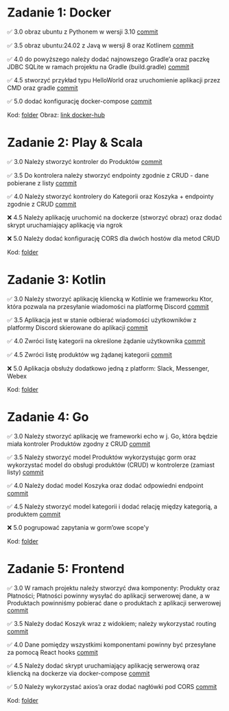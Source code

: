 # Zadanie 1: Docker

✅ 3.0 obraz ubuntu z Pythonem w wersji 3.10 [commit](https://github.com/Maurice010/e-biznes/commit/febd9483b97d05fa8d29b4c4e2cb59b5b7410ed5)

✅ 3.5 obraz ubuntu:24.02 z Javą w wersji 8 oraz Kotlinem [commit](https://github.com/Maurice010/e-biznes/commit/febd9483b97d05fa8d29b4c4e2cb59b5b7410ed5)

✅ 4.0 do powyższego należy dodać najnowszego Gradle’a oraz paczkę JDBC
SQLite w ramach projektu na Gradle (build.gradle) [commit](https://github.com/Maurice010/e-biznes/commit/febd9483b97d05fa8d29b4c4e2cb59b5b7410ed5)

✅ 4.5 stworzyć przykład typu HelloWorld oraz uruchomienie aplikacji
przez CMD oraz gradle [commit](https://github.com/Maurice010/e-biznes/commit/febd9483b97d05fa8d29b4c4e2cb59b5b7410ed5)

✅ 5.0 dodać konfigurację docker-compose [commit](https://github.com/Maurice010/e-biznes/commit/febd9483b97d05fa8d29b4c4e2cb59b5b7410ed5)

Kod: [folder](https://github.com/Maurice010/e-biznes/tree/main/task1)
Obraz: [link docker-hub](https://hub.docker.com/repository/docker/mauricee/e-biz-task1)

# Zadanie 2: Play & Scala

✅ 3.0 Należy stworzyć kontroler do Produktów [commit](https://github.com/Maurice010/e-biznes/commit/142c41882f1cdbd185601c4a8c7755ea840ada6b)

✅ 3.5 Do kontrolera należy stworzyć endpointy zgodnie z CRUD - dane pobierane z listy [commit](https://github.com/Maurice010/e-biznes/commit/142c41882f1cdbd185601c4a8c7755ea840ada6b)

✅ 4.0 Należy stworzyć kontrolery do Kategorii oraz Koszyka + endpointy zgodnie z CRUD [commit](https://github.com/Maurice010/e-biznes/commit/142c41882f1cdbd185601c4a8c7755ea840ada6b)

❌ 4.5 Należy aplikację uruchomić na dockerze (stworzyć obraz) oraz dodać skrypt uruchamiający aplikację via ngrok

❌ 5.0 Należy dodać konfigurację CORS dla dwóch hostów dla metod CRUD

Kod: [folder](https://github.com/Maurice010/e-biznes/tree/main/task2)

# Zadanie 3: Kotlin

✅ 3.0 Należy stworzyć aplikację kliencką w Kotlinie we frameworku Ktor, która pozwala na przesyłanie wiadomości na platformę Discord [commit](https://github.com/Maurice010/e-biznes/commit/185c9bc7b8cf838ccfad4b8a96f0f21fc8b4e9f6)

✅ 3.5 Aplikacja jest w stanie odbierać wiadomości użytkowników z platformy Discord skierowane do aplikacji [commit](https://github.com/Maurice010/e-biznes/commit/185c9bc7b8cf838ccfad4b8a96f0f21fc8b4e9f6)

✅ 4.0 Zwróci listę kategorii na określone żądanie użytkownika [commit](https://github.com/Maurice010/e-biznes/commit/185c9bc7b8cf838ccfad4b8a96f0f21fc8b4e9f6)

✅ 4.5 Zwróci listę produktów wg żądanej kategorii [commit](https://github.com/Maurice010/e-biznes/commit/185c9bc7b8cf838ccfad4b8a96f0f21fc8b4e9f6)

❌ 5.0 Aplikacja obsłuży dodatkowo jedną z platform: Slack, Messenger, Webex

Kod: [folder](https://github.com/Maurice010/e-biznes/tree/main/task3)

# Zadanie 4: Go

✅ 3.0 Należy stworzyć aplikację we frameworki echo w j. Go, która będzie miała kontroler Produktów zgodny z CRUD [commit](https://github.com/Maurice010/e-biznes/commit/0c68559219ea48aedf3353f542218690f9578a97)

✅ 3.5 Należy stworzyć model Produktów wykorzystując gorm oraz wykorzystać model do obsługi produktów (CRUD) w kontrolerze (zamiast listy) [commit](https://github.com/Maurice010/e-biznes/commit/0c68559219ea48aedf3353f542218690f9578a97)

✅ 4.0 Należy dodać model Koszyka oraz dodać odpowiedni endpoint [commit](https://github.com/Maurice010/e-biznes/commit/0c68559219ea48aedf3353f542218690f9578a97)

✅ 4.5 Należy stworzyć model kategorii i dodać relację między kategorią, a produktem [commit](https://github.com/Maurice010/e-biznes/commit/0c68559219ea48aedf3353f542218690f9578a97)

❌ 5.0 pogrupować zapytania w gorm’owe scope'y

Kod: [folder](https://github.com/Maurice010/e-biznes/tree/main/task4)

# Zadanie 5: Frontend

✅ 3.0 W ramach projektu należy stworzyć dwa komponenty: Produkty oraz Płatności; Płatności powinny wysyłać do aplikacji serwerowej dane, a w Produktach powinniśmy pobierać dane o produktach z aplikacji serwerowej [commit](https://github.com/Maurice010/e-biznes/commit/38d6ac1c4297179b23f1db7b7eb9fb0ac0599e92)

✅ 3.5 Należy dodać Koszyk wraz z widokiem; należy wykorzystać routing [commit](https://github.com/Maurice010/e-biznes/commit/38d6ac1c4297179b23f1db7b7eb9fb0ac0599e92)

✅ 4.0 Dane pomiędzy wszystkimi komponentami powinny być przesyłane za pomocą React hooks [commit](https://github.com/Maurice010/e-biznes/commit/38d6ac1c4297179b23f1db7b7eb9fb0ac0599e92)

✅ 4.5 Należy dodać skrypt uruchamiający aplikację serwerową oraz kliencką na dockerze via docker-compose [commit](https://github.com/Maurice010/e-biznes/commit/38d6ac1c4297179b23f1db7b7eb9fb0ac0599e92)

✅ 5.0 Należy wykorzystać axios’a oraz dodać nagłówki pod CORS [commit](https://github.com/Maurice010/e-biznes/commit/38d6ac1c4297179b23f1db7b7eb9fb0ac0599e92)

Kod: [folder](https://github.com/Maurice010/e-biznes/tree/main/task5)
